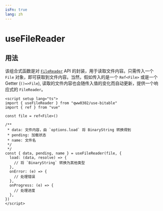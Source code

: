 ```yaml
---
isFn: true
lang: zh
---
```


# useFileReader

## 用法

该组合式函数是对 [`FileReader`](https://developer.mozilla.org/zh-CN/docs/Web/API/FileReader) API 的封装，用于读取文件内容。只需传入一个 `File` 对象，即可获取到文件内容。当然，假如传入的是一个 `Ref<File>` 或是一个 Getter (`()=>File`), 读取的文件内容也会随传入值的变化而自动更新，提供一个响应式的 `FileReader`。

```vue
<script setup lang="ts">
import { useFileReader } from "qww0302/use-bitable"
import { ref } from "vue"

const file = ref<File>()

/**
 * data: 文件内容，由 `options.load` 将 BinaryString 转换得到
 * pending: 加载状态
 * name: 文件名
 */
 */
const { data, pending, name } = useFileReader(file, {
  load: (data, resolve) => {
    // 将 `BinaryString` 转换为其他类型
  },
  onError: (e) => {
    // 处理错误
  },
  onProgress: (e) => {
    // 处理进度
  },
})
</script>
```
